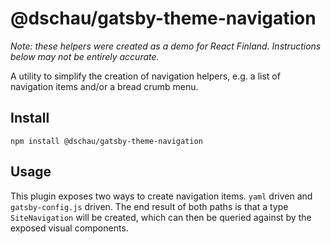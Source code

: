 # @dschau/gatsby-theme-navigation

_Note: these helpers were created as a demo for React Finland. Instructions below may not be entirely accurate._

A utility to simplify the creation of navigation helpers, e.g. a list of navigation items and/or a bread crumb menu.

## Install

```shell
npm install @dschau/gatsby-theme-navigation
```

## Usage

This plugin exposes two ways to create navigation items. `yaml` driven and `gatsby-config.js` driven. The end result of both paths is that a type `SiteNavigation` will be created, which can then be queried against by the exposed visual components.
